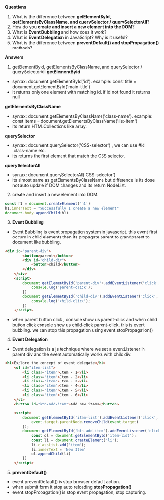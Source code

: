 **Questions**
1. What is the difference between **getElementById, getElementsByClassName, and querySelector / querySelectorAll**?
2. How do you **create and insert a new element into the DOM**?
3. What is **Event Bubbling** and how does it work?
4. What is **Event Delegation** in JavaScript? Why is it useful?
5. What is the difference between **preventDefault() and stopPropagation()** methods?


**Answers**
1. getElementById, getElementsByClassName, and querySelector / querySelectorAll
**getElementById**
- syntax: document.getElementById('id'). example: const title = document.getElementById('main-title')
- it returns only one element with matching id. if id not found it returns null.

**getElementsByClassName**
- syntax: document.getElementsByClassName('class-name'). example: const items = document.getElementsByClassName('list-item')
- its return HTMLCollections like array.

**querySelector**
- syntax: document.querySelector('CSS-selector') , we can use #id .class-name etc.
- its returns the first element that match the CSS selector.

**querySelectorAll**
- syntax: document.querySelectorAll('CSS-selector')
- its almost same as getElementsByClassName but difference is its dose not auto update if DOM changes and its return  NodeList.


2. create and insert a new element into DOM.
```js
const h1 = document.createElement('h1')
h1.innerText = "Successfully I create a new element"
document.body.appendChild(h1)
```

3. **Event Bubbling**
- Event Bubbling is event propagation system in javascript. this event first occurs in child elements then its propagate parent to grandparent to document like bubbling. 
```html
<div id="parent-div">
        <button>parent</button>
        <div id="child-div">
            <button>child</button>
        </div>
    </div>
    <script>
        document.getElementById('parent-div').addEventListener('click', function(){
            console.log('parent-click');
        })
        document.getElementById('child-div').addEventListener('click', function(){
            console.log('child-click');
        })
    </script>
```
- when parent button click , console show us parent-click and when child button click console show us child-click parent-click. this is event bubbling. we can stop this propagation using event.stopPropagation()



4. **Event Delegation**
- Event delegation is a js technique where we set a eventListener in parent div and the event automatically works with child div.
```html
<h1>Explore the concept of event delegate</h1>
    <ol id="item-list">
        <li class="item">Item - 1</li>
        <li class="item">Item - 2</li>
        <li class="item">Item - 3</li>
        <li class="item">Item - 4</li>
        <li class="item">Item - 5</li>
        <li class="item">Item - 6</li>
    </ol>
    <button id="btn-add-item">Add new items</button>

    <script>
        document.getElementById('item-list').addEventListener('click', function (event) {
            event.target.parentNode.removeChild(event.target)
        });
        document.getElementById('btn-add-item').addEventListener('click', function(){
            const ol = document.getElementById('item-list');
            const li = document.createElement('li');
            li.classList.add('item');
            li.innerText = 'New Item'
            ol.appendChild(li)
        })
    </script>
```

5. **preventDefault()**
- event.preventDefault() is stop browser default action.
- when submit form it stop auto reloading
**stopPropagation()**
- event.stopPropagation() is stop event propagation, stop capturing.
